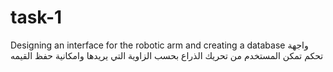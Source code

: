 # task-1
Designing an interface for the robotic arm and creating a database
واجهة تحكم تمكن المستخدم من تحريك الذراع بحسب الزاوية التي يريدها وامكانية حفظ القيمه 
